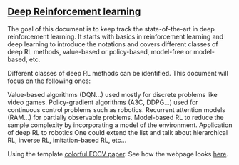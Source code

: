 ## <b>[Deep Reinforcement learning](https://phatcvo.github.io/Lec-DRL/)</b>

The goal of this document is to keep track the state-of-the-art in deep reinforcement learning. It starts with basics in reinforcement learning and deep learning to introduce the notations and covers different classes of deep RL methods, value-based or policy-based, model-free or model-based, etc.

Different classes of deep RL methods can be identified. This document will focus on the following ones:

Value-based algorithms (DQN…) used mostly for discrete problems like video games.
Policy-gradient algorithms (A3C, DDPG…) used for continuous control problems such as robotics.
Recurrent attention models (RAM…) for partially observable problems.
Model-based RL to reduce the sample complexity by incorporating a model of the environment.
Application of deep RL to robotics
One could extend the list and talk about hierarchical RL, inverse RL, imitation-based RL, etc…


Using the template [colorful ECCV paper](http://richzhang.github.io/colorization/). See how the webpage looks [here](https://richzhang.github.io/webpage-template).
